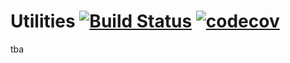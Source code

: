 # Utilities [![Build Status](https://travis-ci.com/alexdodonov/mezon-utils.svg?branch=master)](https://travis-ci.com/alexdodonov/mezon-utils) [![codecov](https://codecov.io/gh/alexdodonov/mezon-utils/branch/master/graph/badge.svg)](https://codecov.io/gh/alexdodonov/mezon-utils)

tba